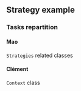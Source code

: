 ## Strategy example

### Tasks repartition

#### Mao

`Strategies` related classes

#### Clément

`Context` class
